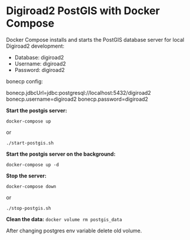 Digiroad2 PostGIS with Docker Compose
=================================
Docker Compose installs and starts the PostGIS database server for local Digiroad2 development:

- Database: digiroad2
- Username: digiroad2
- Password: digiroad2

bonecp config:

bonecp.jdbcUrl=jdbc:postgresql://localhost:5432/digiroad2
bonecp.username=digiroad2
bonecp.password=digiroad2

**Start the postgis server:**

`docker-compose up`

or

`./start-postgis.sh`

**Start the postgis server on the background:**

`docker-compose up -d`

**Stop the server:**

`docker-compose down`

or

`./stop-postgis.sh`

**Clean the data:**
`docker volume rm postgis_data` 

After changing postgres env variable delete old volume.